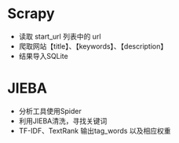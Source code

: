 # Scrapy
- 读取 start_url 列表中的 url
- 爬取网站【title】、【keywords】、【description】
- 结果导入SQLite

# JIEBA
- 分析工具使用Spider
- 利用JIEBA清洗，寻找关键词
- TF-IDF、TextRank 输出tag_words 以及相应权重
